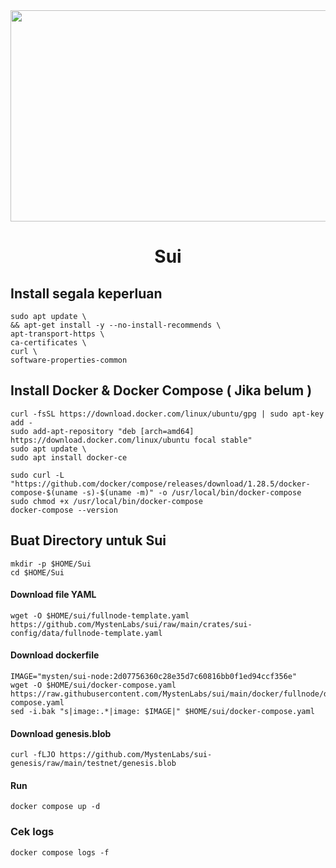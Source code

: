 <div id="header" align="center">
  <img src="https://media.giphy.com/media/aXE4aGVPDs1pGcm0y4/giphy.gif" height="338" width="600"/>
</div>

<h1 align="center">Sui</h1>

## Install segala keperluan
```
sudo apt update \
&& apt-get install -y --no-install-recommends \
apt-transport-https \
ca-certificates \
curl \
software-properties-common
```

## Install Docker & Docker Compose ( Jika belum )
```
curl -fsSL https://download.docker.com/linux/ubuntu/gpg | sudo apt-key add -
sudo add-apt-repository "deb [arch=amd64] https://download.docker.com/linux/ubuntu focal stable"
sudo apt update \
sudo apt install docker-ce
```

```
sudo curl -L "https://github.com/docker/compose/releases/download/1.28.5/docker-compose-$(uname -s)-$(uname -m)" -o /usr/local/bin/docker-compose
sudo chmod +x /usr/local/bin/docker-compose
docker-compose --version
```

## Buat Directory untuk Sui

```
mkdir -p $HOME/Sui
cd $HOME/Sui
```

#### Download file **YAML**
```
wget -O $HOME/sui/fullnode-template.yaml https://github.com/MystenLabs/sui/raw/main/crates/sui-config/data/fullnode-template.yaml
```

#### Download dockerfile
```
IMAGE="mysten/sui-node:2d07756360c28e35d7c60816bb0f1ed94ccf356e"
wget -O $HOME/sui/docker-compose.yaml https://raw.githubusercontent.com/MystenLabs/sui/main/docker/fullnode/docker-compose.yaml
sed -i.bak "s|image:.*|image: $IMAGE|" $HOME/sui/docker-compose.yaml
```

#### Download genesis.blob
```
curl -fLJO https://github.com/MystenLabs/sui-genesis/raw/main/testnet/genesis.blob
```

#### Run
```
docker compose up -d
```

### Cek logs
```
docker compose logs -f
```
